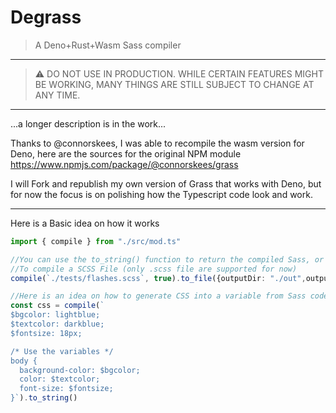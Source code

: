 # Degrass
> A Deno+Rust+Wasm Sass compiler 
----
> :warning: DO NOT USE IN PRODUCTION. WHILE CERTAIN FEATURES MIGHT BE WORKING, MANY THINGS ARE
> STILL SUBJECT TO CHANGE AT ANY TIME.
-------


...a longer description is in the work...



Thanks to @connorskees, I was able to recompile the wasm version for Deno, here are the sources for the original NPM module https://www.npmjs.com/package/@connorskees/grass


I will Fork and republish my own version of Grass that works with Deno, but for now the focus is on polishing how the Typescript code look and work.

---

Here is a Basic idea on how it works 
```ts
import { compile } from "./src/mod.ts"

//You can use the to_string() function to return the compiled Sass, or the to_file to create a css file with the specified option 
//To compile a SCSS File (only .scss file are supported for now)
compile(`./tests/flashes.scss`, true).to_file({outputDir: "./out",outputFileFormat: ".min.css"})

//Here is an idea on how to generate CSS into a variable from Sass code
const css = compile(`
$bgcolor: lightblue;
$textcolor: darkblue;
$fontsize: 18px;

/* Use the variables */
body {
  background-color: $bgcolor;
  color: $textcolor;
  font-size: $fontsize;
}`).to_string()


```
